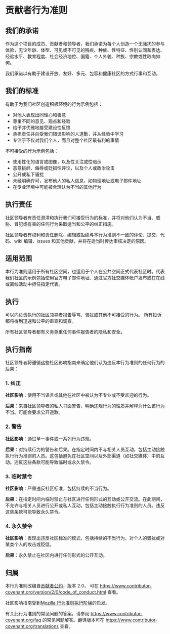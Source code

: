 # 贡献者行为准则

## 我们的承诺

作为这个项目的成员、贡献者和领导者，我们承诺为每个人创造一个无骚扰的参与体验，无论年龄、体型、可见或不可见的残疾、种族、性特征、性别认同和表达、经验水平、教育程度、社会经济地位、国籍、个人外貌、种族、宗教或性取向如何。

我们承诺以有助于建设开放、友好、多元、包容和健康社区的方式行事和互动。

## 我们的标准

有助于为我们社区创造积极环境的行为示例包括：

-   对他人表现出同理心和善意
-   尊重不同的意见、观点和经验
-   给予并优雅地接受建设性反馈
-   承担责任并向受我们错误影响的人道歉，并从经验中学习
-   专注于不仅对我们个人，而且对整个社区最有利的事情

不可接受的行为示例包括：

-   使用性化的语言或图像，以及性关注或性暗示
-   恶意挑衅、侮辱或贬损性评论，以及个人或政治攻击
-   公开或私下骚扰
-   未经明确许可，发布他人的私人信息，如物理地址或电子邮件地址
-   在专业环境中可能被合理认为不当的其他行为

## 执行责任

社区领导者有责任澄清和执行我们可接受行为的标准，并将对他们认为不当、威胁、冒犯或有害的任何行为采取适当和公平的纠正措施。

社区领导者有权利和责任删除、编辑或拒绝与本行为准则不一致的评论、提交、代码、wiki 编辑、issues 和其他贡献，并将在适当时传达审核决定的原因。

## 适用范围

本行为准则适用于所有社区空间，也适用于个人在公共空间正式代表社区时。代表我们社区的示例包括使用官方电子邮件地址、通过官方社交媒体帐户发布或在在线或离线活动中担任指定代表。

## 执行

可以向负责执行的社区领导者报告辱骂、骚扰或其他不可接受的行为。
所有投诉都将得到迅速和公平的审查和调查。

所有社区领导者都有义务尊重任何事件报告者的隐私和安全。

## 执行指南

社区领导者将遵循这些社区影响指南来确定他们认为违反本行为准则的任何行为的后果：

### 1. 纠正

**社区影响**：使用不当语言或其他在社区中被认为不专业或不受欢迎的行为。

**后果**：来自社区领导者的私人书面警告，明确违规行为的性质并解释为什么该行为不当。可能会要求公开道歉。

### 2. 警告

**社区影响**：通过单一事件或一系列行为违规。

**后果**：对持续行为的警告和后果。在指定时间内不与相关人员互动，包括主动接触执行行为准则的人员。这包括避免在社区空间以及外部渠道（如社交媒体）中的互动。违反这些条款可能导致临时或永久禁令。

### 3. 临时禁令

**社区影响**：严重违反社区标准，包括持续的不当行为。

**后果**：在指定时间内临时禁止与社区进行任何形式的互动或公开交流。在此期间，不允许与相关人员进行公开或私人互动，包括主动接触执行行为准则的人员。违反这些条款可能导致永久禁令。

### 4. 永久禁令

**社区影响**：表现出违反社区标准的模式，包括持续的不当行为、对个人的骚扰或对某类个人的攻击或贬低。

**后果**：永久禁止在社区内进行任何形式的公开互动。

## 归属

本行为准则改编自[贡献者公约](https://www.contributor-covenant.org/)，版本 2.0，
可在 https://www.contributor-covenant.org/version/2/0/code_of_conduct.html 查看。

社区影响指南受到[Mozilla 行为准则执行阶梯](https://github.com/mozilla/diversity)的启发。

有关此行为准则的常见问题的答案，请参阅 https://www.contributor-covenant.org/faq 的常见问题解答。翻译版本可在 https://www.contributor-covenant.org/translations 查看。

